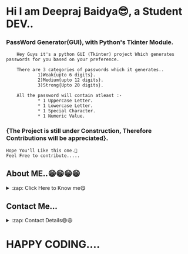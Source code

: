 # Hi I am Deepraj Baidya😎, a Student DEV..
### PassWord Generator(GUI), with Python's Tkinter Module.

    
        Hey Guys it's a python GUI (Tkinter) project Which generates passwords for you based on your preference.

        There are 3 categories of passwords which it generates..
                1)Weak{upto 6 digits}.
                2)Medium{upto 12 digits}.
                3)Strong{Upto 20 digits}.

        All the password will contain atleast :-
                * 1 Uppercase Letter.
                * 1 Lowercase Letter.
                * 1 Special Character.
                * 1 Numeric Value.

### {The Project is still under Construction, Therefore Contributions will be appreciated}.

    Hope You'll Like this one.🥰
    Feel Free to contribute.....

## About ME..😁😁😁😁
<details>
  <summary>:zap: Click Here to Know me😋</summary>

<!-- Little About Me-->
- 🌱 I’m currently learning everything 🤣
- 👯 I’m looking to collaborate with other Student Dev's
- 🥅 2021 Goals: Contribute more to Open Source projects
- ⚡ Fun fact: I love to play Football
</details>

## Contact Me...
<details>
    <summary>:zap: Contact Details😄😃</summary>

My Github: [GitHub](https://github.com/deepraj02)
<br>
Instagram: [Instagram](https://www.instagram.com/deeprajbaidya02/?hl=en)
<br>
Website: [Hi,I am Deepraj](https://sites.google.com/view/deeprajbaidya)
<br>
Email: deeprajbaidya06@gmail.com
</details>

# HAPPY CODING....
